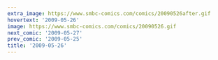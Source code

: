 ```yaml
---
extra_image: https://www.smbc-comics.com/comics/20090526after.gif
hovertext: '2009-05-26'
image: https://www.smbc-comics.com/comics/20090526.gif
next_comic: '2009-05-27'
prev_comic: '2009-05-25'
title: '2009-05-26'
---
```


